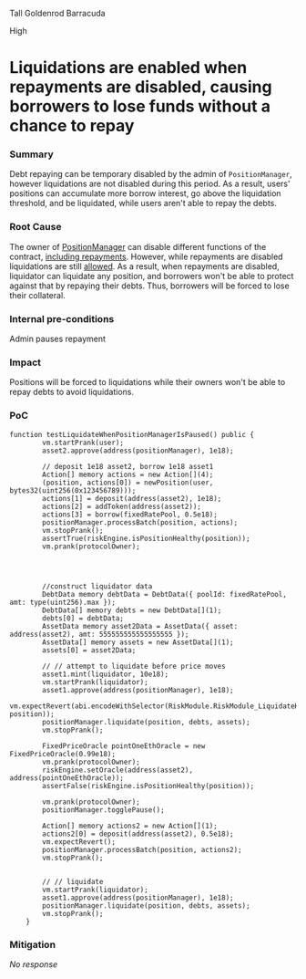 Tall Goldenrod Barracuda

High

# Liquidations are enabled when repayments are disabled, causing borrowers to lose funds without a chance to repay

### Summary

Debt repaying can be temporary disabled by the admin of `PositionManager`, however liquidations are not disabled during this period. As a result, users' positions can accumulate more borrow interest, go above the liquidation threshold, and be liquidated, while users aren't able to repay the debts.

### Root Cause

The owner of [PositionManager](https://github.com/sherlock-audit/2024-08-sentiment-v2/blob/main/protocol-v2/src/PositionManager.sol#L211) can disable different functions of the contract, [including repayments](https://github.com/sherlock-audit/2024-08-sentiment-v2/blob/main/protocol-v2/src/PositionManager.sol#L229C86-L229C99). However, while repayments are disabled liquidations are still [allowed](https://github.com/sherlock-audit/2024-08-sentiment-v2/blob/main/protocol-v2/src/PositionManager.sol#L430). As a result, when repayments are disabled, liquidator can liquidate any position, and borrowers won't be able to protect against that by repaying their debts. Thus, borrowers will be forced to lose their collateral.

### Internal pre-conditions

Admin pauses repayment


### Impact

Positions will be forced to liquidations while their owners won't be able to repay debts to avoid liquidations.

### PoC

```solidity
function testLiquidateWhenPositionManagerIsPaused() public {
        vm.startPrank(user);
        asset2.approve(address(positionManager), 1e18);

        // deposit 1e18 asset2, borrow 1e18 asset1
        Action[] memory actions = new Action[](4);
        (position, actions[0]) = newPosition(user, bytes32(uint256(0x123456789)));
        actions[1] = deposit(address(asset2), 1e18);
        actions[2] = addToken(address(asset2));
        actions[3] = borrow(fixedRatePool, 0.5e18);
        positionManager.processBatch(position, actions);
        vm.stopPrank();
        assertTrue(riskEngine.isPositionHealthy(position));
        vm.prank(protocolOwner);

        


        //construct liquidator data
        DebtData memory debtData = DebtData({ poolId: fixedRatePool, amt: type(uint256).max });
        DebtData[] memory debts = new DebtData[](1);
        debts[0] = debtData;
        AssetData memory asset2Data = AssetData({ asset: address(asset2), amt: 555555555555555555 });
        AssetData[] memory assets = new AssetData[](1);
        assets[0] = asset2Data;

        // // attempt to liquidate before price moves
        asset1.mint(liquidator, 10e18);
        vm.startPrank(liquidator);
        asset1.approve(address(positionManager), 1e18);
        vm.expectRevert(abi.encodeWithSelector(RiskModule.RiskModule_LiquidateHealthyPosition.selector, position));
        positionManager.liquidate(position, debts, assets);
        vm.stopPrank();

        FixedPriceOracle pointOneEthOracle = new FixedPriceOracle(0.99e18);
        vm.prank(protocolOwner);
        riskEngine.setOracle(address(asset2), address(pointOneEthOracle));
        assertFalse(riskEngine.isPositionHealthy(position));
        
        vm.prank(protocolOwner);
        positionManager.togglePause();

        Action[] memory actions2 = new Action[](1);
        actions2[0] = deposit(address(asset2), 0.5e18);
        vm.expectRevert();
        positionManager.processBatch(position, actions2);
        vm.stopPrank();
    

        // // liquidate
        vm.startPrank(liquidator);
        asset1.approve(address(positionManager), 1e18);
        positionManager.liquidate(position, debts, assets);
        vm.stopPrank();
    }
```

### Mitigation

_No response_